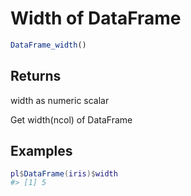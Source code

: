 # Width of DataFrame

```r
DataFrame_width()
```

## Returns

width as numeric scalar

Get width(ncol) of DataFrame

## Examples

<pre class='r-example'><code><span class='r-in'><span><span class='va'>pl</span><span class='op'>$</span><span class='fu'>DataFrame</span><span class='op'>(</span><span class='va'>iris</span><span class='op'>)</span><span class='op'>$</span><span class='va'>width</span></span></span>
<span class='r-out co'><span class='r-pr'>#&gt;</span> [1] 5</span>
 </code></pre>